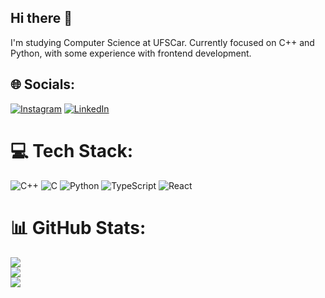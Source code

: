 ## Hi there 👋

I'm studying Computer Science at UFSCar. Currently focused on C++ and Python, with some experience with frontend development.


## 🌐 Socials:
[![Instagram](https://img.shields.io/badge/Instagram-%23E4405F.svg?logo=Instagram&logoColor=white)](https://instagram.com/cauabfaria) [![LinkedIn](https://img.shields.io/badge/LinkedIn-%230077B5.svg?logo=linkedin&logoColor=white)](https://linkedin.com/in/cauaborges) 

# 💻 Tech Stack:
![C++](https://img.shields.io/badge/c++-%2300599C.svg?style=for-the-badge&logo=c%2B%2B&logoColor=white) ![C](https://img.shields.io/badge/c-%2300599C.svg?style=for-the-badge&logo=c&logoColor=white) ![Python](https://img.shields.io/badge/python-3670A0?style=for-the-badge&logo=python&logoColor=ffdd54) ![TypeScript](https://img.shields.io/badge/typescript-%23007ACC.svg?style=for-the-badge&logo=typescript&logoColor=white) ![React](https://img.shields.io/badge/react-%2320232a.svg?style=for-the-badge&logo=react&logoColor=%2361DAFB)
# 📊 GitHub Stats:
![](https://github-readme-stats.vercel.app/api?username=CauaBF1&theme=darcula&hide_border=false&include_all_commits=false&count_private=false)<br/>
![](https://github-readme-streak-stats.herokuapp.com/?user=CauaBF1&theme=darcula&hide_border=false)<br/>
![](https://github-readme-stats.vercel.app/api/top-langs/?username=CauaBF1&theme=darcula&hide_border=false&include_all_commits=false&count_private=false&layout=compact)

<!--
### 🔝 Top Contributed Repo
![](https://github-contributor-stats.vercel.app/api?username=CauaBF1&limit=5&theme=dark&combine_all_yearly_contributions=true)
-->
